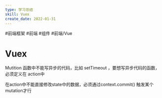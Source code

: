 ```yaml
---
type: 学习总结
skill: Vuex
create_date: 2022-01-31
---
```


#前端框架 #前端 #组件 #前端/Vue

# Vuex

Mutition 函数中不能写异步的代码，比如 setTimeout ，要想写异步代码的函数，必须定义在 action中

在action中不能直接修改state中的数据，必须通过context.commit() 触发某个mutation才行